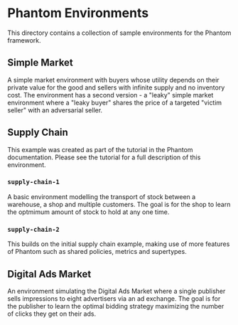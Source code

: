 # Phantom Environments

This directory contains a collection of sample environments for the Phantom framework.


## Simple Market

A simple market environment with buyers whose utility depends on their private value for the good
and sellers with infinite supply and no inventory cost. The environment has a second version - a "leaky"
simple market environment where a "leaky buyer" shares the price of a targeted "victim seller" with an adversarial
seller.

## Supply Chain

This example was created as part of the tutorial in the Phantom documentation. Please
see the tutorial for a full description of this environment.

### `supply-chain-1`

A basic environment modelling the transport of stock between a warehouse, a shop and
multiple customers. The goal is for the shop to learn the optmimum amount of stock to
hold at any one time.

### `supply-chain-2`

This builds on the initial supply chain example, making use of more features of Phantom
such as shared policies, metrics and supertypes.


## Digital Ads Market

An environment simulating the Digital Ads Market where a single publisher sells impressions
to eight advertisers via an ad exchange. The goal is for the publisher to learn the optimal
bidding strategy maximizing the number of clicks they get on their ads.
